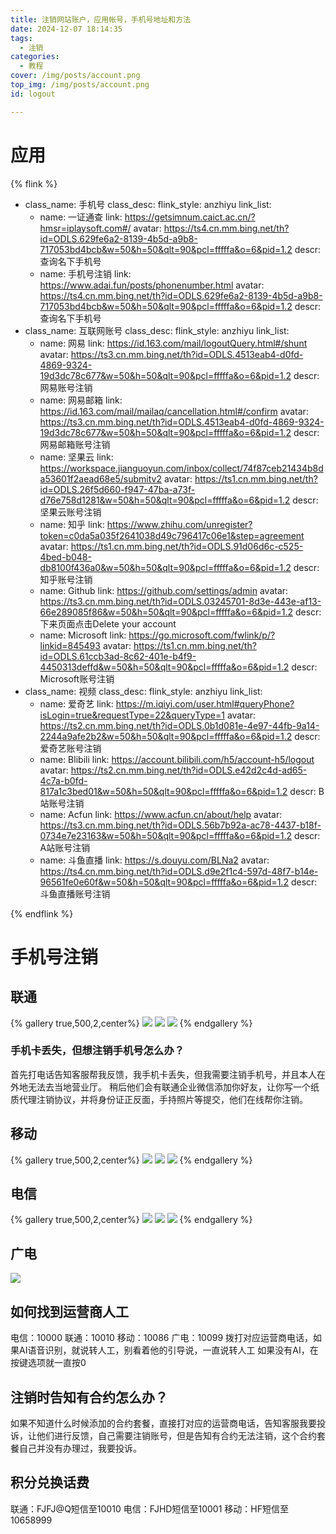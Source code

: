 ```yaml
---
title: 注销网站账户，应用帐号，手机号地址和方法
date: 2024-12-07 18:14:35
tags:
  - 注销
categories:
  - 教程 
cover: /img/posts/account.png
top_img: /img/posts/account.png
id: logout

---
```

# 应用
{% flink %}
- class_name: 手机号
  class_desc: 
  flink_style: anzhiyu
  link_list:
    - name: 一证通查
      link: https://getsimnum.caict.ac.cn/?hmsr=iplaysoft.com#/
      avatar: https://ts4.cn.mm.bing.net/th?id=ODLS.629fe6a2-8139-4b5d-a9b8-717053bd4bcb&w=50&h=50&qlt=90&pcl=fffffa&o=6&pid=1.2
      descr: 查询名下手机号
    - name: 手机号注销
      link: https://www.adai.fun/posts/phonenumber.html
      avatar: https://ts4.cn.mm.bing.net/th?id=ODLS.629fe6a2-8139-4b5d-a9b8-717053bd4bcb&w=50&h=50&qlt=90&pcl=fffffa&o=6&pid=1.2
      descr: 查询名下手机号      
- class_name: 互联网账号
  class_desc: 
  flink_style: anzhiyu
  link_list:
    - name: 网易
      link: https://id.163.com/mail/logoutQuery.html#/shunt
      avatar: https://ts3.cn.mm.bing.net/th?id=ODLS.4513eab4-d0fd-4869-9324-19d3dc78c677&w=50&h=50&qlt=90&pcl=fffffa&o=6&pid=1.2
      descr: 网易账号注销
    - name: 网易邮箱
      link: https://id.163.com/mail/mailaq/cancellation.html#/confirm
      avatar: https://ts3.cn.mm.bing.net/th?id=ODLS.4513eab4-d0fd-4869-9324-19d3dc78c677&w=50&h=50&qlt=90&pcl=fffffa&o=6&pid=1.2
      descr: 网易邮箱账号注销    
    - name: 坚果云
      link: https://workspace.jianguoyun.com/inbox/collect/74f87ceb21434b8da53601f2aead68e5/submitv2
      avatar: https://ts1.cn.mm.bing.net/th?id=ODLS.26f5d660-f947-47ba-a73f-d76e758d1281&w=50&h=50&qlt=90&pcl=fffffa&o=6&pid=1.2
      descr: 坚果云账号注销
    - name: 知乎
      link: https://www.zhihu.com/unregister?token=c0da5a035f2641038d49c796417c06e1&step=agreement
      avatar: https://ts1.cn.mm.bing.net/th?id=ODLS.91d06d6c-c525-4bed-b048-db8100f436a0&w=50&h=50&qlt=90&pcl=fffffa&o=6&pid=1.2
      descr: 知乎账号注销
    - name: Github
      link: https://github.com/settings/admin
      avatar: https://ts3.cn.mm.bing.net/th?id=ODLS.03245701-8d3e-443e-af13-66e289085f86&w=50&h=50&qlt=90&pcl=fffffa&o=6&pid=1.2
      descr: 下来页面点击Delete your account     
    - name: Microsoft
      link: https://go.microsoft.com/fwlink/p/?linkid=845493
      avatar: https://ts1.cn.mm.bing.net/th?id=ODLS.61ccb3ad-8c62-401e-b4f9-4450313deffd&w=50&h=50&qlt=90&pcl=fffffa&o=6&pid=1.2
      descr: Microsoft账号注销 
- class_name: 视频
  class_desc: 
  flink_style: anzhiyu
  link_list:
    - name: 爱奇艺
      link: https://m.iqiyi.com/user.html#queryPhone?isLogin=true&requestType=22&queryType=1
      avatar: https://ts2.cn.mm.bing.net/th?id=ODLS.0b1d081e-4e97-44fb-9a14-2244a9afe2b2&w=50&h=50&qlt=90&pcl=fffffa&o=6&pid=1.2
      descr: 爱奇艺账号注销     
    - name: Blibili
      link: https://account.bilibili.com/h5/account-h5/logout
      avatar: https://ts2.cn.mm.bing.net/th?id=ODLS.e42d2c4d-ad65-4c7a-b0fd-817a1c3bed01&w=50&h=50&qlt=90&pcl=fffffa&o=6&pid=1.2
      descr: B站账号注销    
    - name: Acfun
      link: https://www.acfun.cn/about/help
      avatar: https://ts3.cn.mm.bing.net/th?id=ODLS.56b7b92a-ac78-4437-b18f-0734e7e23163&w=50&h=50&qlt=90&pcl=fffffa&o=6&pid=1.2
      descr: A站账号注销  
    - name: 斗鱼直播
      link: https://s.douyu.com/BLNa2
      avatar: https://ts4.cn.mm.bing.net/th?id=ODLS.d9e2f1c4-597d-48f7-b14e-96561fe0e60f&w=50&h=50&qlt=90&pcl=fffffa&o=6&pid=1.2
      descr: 斗鱼直播账号注销    

{% endflink %}
# 手机号注销
## 联通
{% gallery true,500,2,center%}
![](/img/posts/phonenumber/liantong1.png)
![](/img/posts/phonenumber/liantong2.png)
![](/img/posts/phonenumber/liantong3.png)
{% endgallery %}
### 手机卡丢失，但想注销手机号怎么办？
首先打电话告知客服帮我反馈，我手机卡丢失，但我需要注销手机号，并且本人在外地无法去当地营业厅。
稍后他们会有联通企业微信添加你好友，让你写一个纸质代理注销协议，并将身份证正反面，手持照片等提交，他们在线帮你注销。
## 移动
{% gallery true,500,2,center%}
![](/img/posts/phonenumber/yidong1.png)
![](/img/posts/phonenumber/yidong2.png)
![](/img/posts/phonenumber/yidong3.png)
{% endgallery %}
## 电信
{% gallery true,500,2,center%}
![](/img/posts/phonenumber/dianxin1.png)
![](/img/posts/phonenumber/dianxin2.png)
![](/img/posts/phonenumber/dianxin3.png)
{% endgallery %}
##  广电
![](/img/posts/phonenumber/guangdian.png)
## 如何找到运营商人工
电信：10000
联通：10010
移动：10086
广电：10099
拨打对应运营商电话，如果AI语音识别，就说转人工，别看着他的引导说，一直说转人工
如果没有AI，在按键选项就一直按0
## 注销时告知有合约怎么办？
如果不知道什么时候添加的合约套餐，直接打对应的运营商电话，告知客服我要投诉，让他们进行反馈，自己需要注销账号，但是告知有合约无法注销，这个合约套餐自己并没有办理过，我要投诉。
## 积分兑换话费
联通：FJFJ@Q短信至10010
电信：FJHD短信至10001
移动：HF短信至10658999